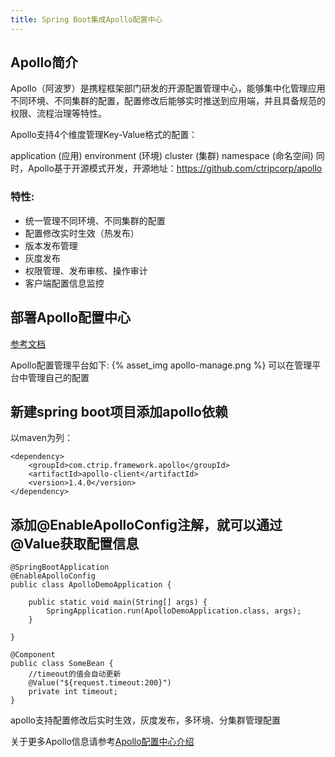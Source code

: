 ```yaml
---
title: Spring Boot集成Apollo配置中心
---
```

## Apollo简介
Apollo（阿波罗）是携程框架部门研发的开源配置管理中心，能够集中化管理应用不同环境、不同集群的配置，配置修改后能够实时推送到应用端，并且具备规范的权限、流程治理等特性。

Apollo支持4个维度管理Key-Value格式的配置：

application (应用)
environment (环境)
cluster (集群)
namespace (命名空间)
同时，Apollo基于开源模式开发，开源地址：https://github.com/ctripcorp/apollo

### 特性:
* 统一管理不同环境、不同集群的配置
* 配置修改实时生效（热发布）
* 版本发布管理
* 灰度发布
* 权限管理、发布审核、操作审计
* 客户端配置信息监控

## 部署Apollo配置中心
[参考文档](https://github.com/ctripcorp/apollo/wiki/%E5%88%86%E5%B8%83%E5%BC%8F%E9%83%A8%E7%BD%B2%E6%8C%87%E5%8D%97)

Apollo配置管理平台如下:
{% asset_img apollo-manage.png %}
可以在管理平台中管理自己的配置

## 新建spring boot项目添加apollo依赖
以maven为列：
```
<dependency>
	<groupId>com.ctrip.framework.apollo</groupId>
	<artifactId>apollo-client</artifactId>
	<version>1.4.0</version>
</dependency>
```

## 添加@EnableApolloConfig注解，就可以通过@Value获取配置信息
```
@SpringBootApplication
@EnableApolloConfig
public class ApolloDemoApplication {

    public static void main(String[] args) {
        SpringApplication.run(ApolloDemoApplication.class, args);
    }

}

@Component
public class SomeBean {
    //timeout的值会自动更新
    @Value("${request.timeout:200}")
    private int timeout;
}
```

apollo支持配置修改后实时生效，灰度发布，多环境、分集群管理配置

关于更多Apollo信息请参考[Apollo配置中心介绍](https://github.com/ctripcorp/apollo/wiki/Apollo%E9%85%8D%E7%BD%AE%E4%B8%AD%E5%BF%83%E4%BB%8B%E7%BB%8D)